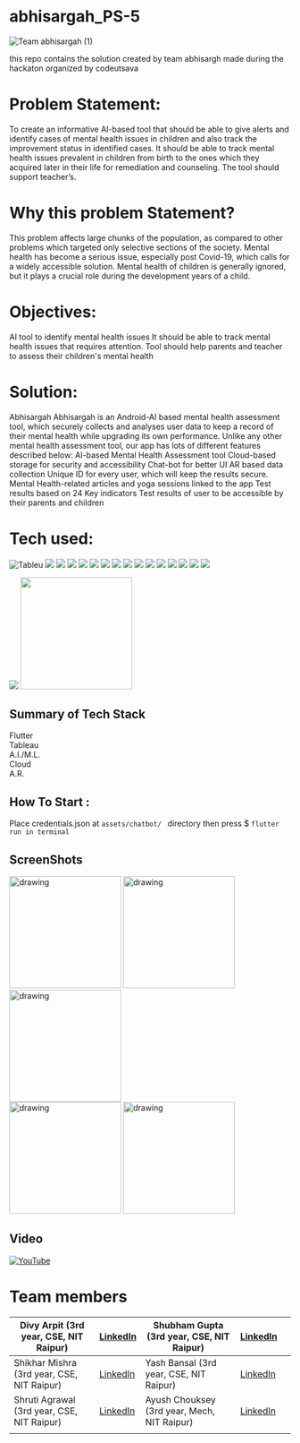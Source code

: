 # abhisargah_PS-5

 ![Team abhisargah (1)](https://user-images.githubusercontent.com/16835617/155913588-491e5e8e-b914-4013-88b1-afe187d20fd9.png)

this repo contains the solution created by team abhisargh made during the hackaton organized by codeutsava


# Problem Statement:
To create an informative AI-based tool that should be able to give alerts and identify cases of mental health issues in children and also track the improvement status in identified cases. It should be able to track mental health issues prevalent in children from birth to the ones which they acquired later in their life for remediation and counseling. The tool should support teacher’s.

# Why this problem Statement?
This problem affects large chunks of the population, as compared to other problems which targeted only selective sections of the society.
Mental health has become a serious issue, especially post Covid-19, which calls for a widely accessible solution.
Mental health of children is generally ignored, but it plays a crucial role during the development years of a child.

# Objectives:
AI tool to identify mental health issues
It should be able to track mental health issues that requires attention.
Tool should help parents and teacher to assess their children's mental health

# Solution:
Abhisargah
Abhisargah is an Android-AI based mental health assessment tool, which securely collects and analyses user data to keep a record of their mental health while upgrading its own performance. Unlike any other mental health assessment tool, our app has lots of different features described below: 
AI-based Mental Health Assessment tool
Cloud-based storage for security and accessibility
Chat-bot for better UI
AR based data collection
Unique ID for every user, which will keep the results secure.
Mental Health-related articles and yoga sessions linked to the app
Test results based on 24 Key indicators
Test results of user to be accessible by their parents and children

# Tech used:
![Tableu](https://img.shields.io/badge/Tableau-E97627?style=for-the-badge&logo=Tableau&logoColor=white)
![](https://img.shields.io/badge/dialogflow-FF9800?style=for-the-badge&logo=dialogflow&logoColor=white)
![](https://img.shields.io/badge/TensorFlow-FF6F00?style=for-the-badge&logo=tensorflow&logoColor=white)
![](https://img.shields.io/badge/Canva-%2300C4CC.svg?&style=for-the-badge&logo=Canva&logoColor=white)
![](https://img.shields.io/badge/Jupyter-F37626.svg?&style=for-the-badge&logo=Jupyter&logoColor=white)
![](https://img.shields.io/badge/IntelliJIDEA-000000.svg?style=for-the-badge&logo=intellij-idea&logoColor=white)
![](https://img.shields.io/badge/Visual_Studio_Code-0078D4?style=for-the-badge&logo=visual%20studio%20code&logoColor=white)
![](https://img.shields.io/badge/Dart-0175C2?style=for-the-badge&logo=dart&logoColor=white)
![](https://img.shields.io/badge/Python-FFD43B?style=for-the-badge&logo=python&logoColor=blue)
![](https://img.shields.io/badge/TensorFlow-FF6F00?style=for-the-badge&logo=TensorFlow&logoColor=white)
![](https://img.shields.io/badge/Flutter-02569B?style=for-the-badge&logo=flutter&logoColor=white)
![](https://img.shields.io/badge/Android-3DDC84?style=for-the-badge&logo=android&logoColor=white)
![](https://img.shields.io/badge/Linux-FCC624?style=for-the-badge&logo=linux&logoColor=black)
![](https://img.shields.io/badge/Windows-0078D6?style=for-the-badge&logo=windows&logoColor=white)
![](https://img.shields.io/badge/GitHub-100000?style=for-the-badge&logo=github&logoColor=white)
![](https://img.shields.io/badge/YouTube-FF0000?style=for-the-badge&logo=youtube&logoColor=white)

![](https://arvr.google.com/static/images/arcore/arcore_logo_icon.svg)
<img src="https://www.gstatic.com/devrel-devsite/prod/v70c9aa38be5a41f2acdfd6deb7424dc7b523d8a488274535f707585ca8d2cdd3/firebase/images/lockup.svg" width=200>

## Summary of Tech Stack

Flutter <br />
Tableau <br />
A.I./M.L.<br />
Cloud <br />
A.R. <br />


## How To Start :
Place credentials.json at 
                        ```
                        assets/chatbot/ 
                        ```
directory then press 
                        $ ```
                        flutter run in terminal 
                        ```


## ScreenShots
<div>
<img src="https://assets.devfolio.co/hackathons/7c5a1cee311a467f93554de3da5ec7bb/projects/ebf5b5aab33540b7a56ee0cb80be4a7a/c3b618b0-c3e3-4fb0-89b0-98bbc45c1f7a.jpeg" alt="drawing" width="200">
<img src="https://assets.devfolio.co/hackathons/7c5a1cee311a467f93554de3da5ec7bb/projects/ebf5b5aab33540b7a56ee0cb80be4a7a/b9ae73e1-7792-4f96-aef7-901220ce2e29.jpeg" alt="drawing" width="200"/>
<img src="https://assets.devfolio.co/hackathons/7c5a1cee311a467f93554de3da5ec7bb/projects/ebf5b5aab33540b7a56ee0cb80be4a7a/38eeb58d-f672-4097-aa16-22b3e452640c.jpeg" alt="drawing" width="200"/>
  </div>
  <div>
<img src="https://assets.devfolio.co/hackathons/7c5a1cee311a467f93554de3da5ec7bb/projects/ebf5b5aab33540b7a56ee0cb80be4a7a/e7b7e344-4d7b-4bc4-823f-ac00ee30c9e4.jpeg" alt="drawing" width="200"/>
<img src="https://assets.devfolio.co/hackathons/7c5a1cee311a467f93554de3da5ec7bb/projects/ebf5b5aab33540b7a56ee0cb80be4a7a/969c64c9-ec39-4820-9b4f-bb1f92b36b12.jpeg" alt="drawing" width="200"/>
</div>

## Video

[![YouTube](https://user-images.githubusercontent.com/16835617/155911967-018481a2-3772-4cc1-b27a-6f8d488109cd.png)](https://www.youtube.com/watch?v=UPWZwu7o_is  "Abhisargah")




# Team members

| Divy Arpit (3rd year, CSE, NIT Raipur)     | [LinkedIn](https://www.linkedin.com/in/divy-arpit-40946b188)     | Shubham Gupta (3rd year, CSE, NIT Raipur)       | [LinkedIn](https://www.linkedin.com/in/shubham-gupta-48204b131)              |   |
|--------------------------------------------|------------------------------------------------------------------|---------------------------------------------|------------------------------------------------------------------|---|
| Shikhar Mishra (3rd year, CSE, NIT Raipur) | [LinkedIn](https://www.linkedin.com/in/shikhar-mishra-23038b191) | Yash Bansal (3rd year, CSE, NIT Raipur)     | [LinkedIn](https://www.linkedin.com/in/yash-bansal-90474a19b)    |   |
| Shruti Agrawal (3rd year, CSE, NIT Raipur) | [LinkedIn](https://www.linkedin.com/in/shruti-agrawal-247526190) | Ayush Chouksey (3rd year, Mech, NIT Raipur) | [LinkedIn](https://www.linkedin.com/in/ayush-chouksey-476043190) |   |
|                                            |                                                                  |                                             |                                                                  |   |
 
 
 


 
 
